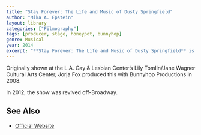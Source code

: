 ```yaml
---
title: "Stay Forever: The Life and Music of Dusty Springfield"
author: "Mika A. Epstein"
layout: library
categories: ["Filmography"]
tags: [producer, stage, honeypot, bunnyhop]
genre: Musical
year: 2014
excerpt: "**Stay Forever: The Life and Music of Dusty Springfield** is a musical by Honeypot Productions  and Bunnyhop Productions."
---
```


Originally shown at the L.A. Gay & Lesbian Center’s Lily Tomlin/Jane Wagner Cultural Arts Center, Jorja Fox produced this with Bunnyhop Productions in 2008.

In 2012, the show was revived off-Broadway.

## See Also

* [Official Website](https://foreverdusty.com)
